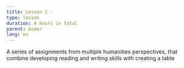 ```yaml
---
title: Lesson 2 - 
type: lesson
duration: 4 hours in total 
parent: boder
lang: en
---
```

A series of assignments from multiple humanities perspectives, that combine developing reading and writing skills with creating a table 

